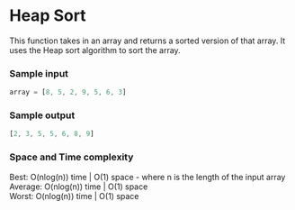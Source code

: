 # Heap Sort

This function takes in an array and returns a sorted version of that array. It uses the Heap sort algorithm to sort the array.

### Sample input
```javascript
array = [8, 5, 2, 9, 5, 6, 3]
```
### Sample output
```javascript
[2, 3, 5, 5, 6, 8, 9]
```
### Space and Time complexity

Best: O(nlog(n)) time | O(1) space - where n is the length of the input array \
Average: O(nlog(n)) time | O(1) space \
Worst: O(nlog(n)) time | O(1) space